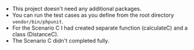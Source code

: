 - This project doesn't need any additional packages. 
- You can run the test cases as you define from the root directory `vendor/bin/phpunit`.
- For the Scenario C I had created separate function (calculateC) and a class (DistanceC).
- The Scenario C didn't completed fully.
